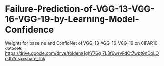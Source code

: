 # Failure-Prediction-of-VGG-13-VGG-16-VGG-19-by-Learning-Model-Confidence
 Weights for baseline and ConfidNet of VGG-13-VGG-16-VGG-19 on CIFAR10 datasets : https://drive.google.com/drive/folders/1ghY76g_7L3f6wrvPdOt7wptGnDoLOoJb?usp=share_link
